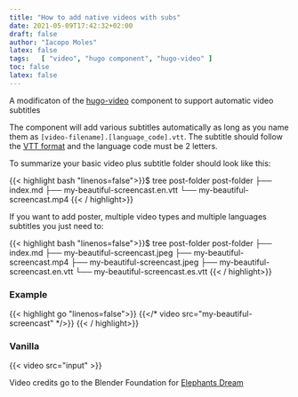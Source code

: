 ```yaml
---
title: "How to add native videos with subs"
date: 2021-05-09T17:42:32+02:00
draft: false
author: "Iacopo Moles"
latex: false
tags:   [ "video", "hugo component", "hugo-video" ]
toc: false
latex: false
---
```


A modificaton of the [hugo-video](https://github.com/martignoni/hugo-video) component to support automatic video subtitles

<!--more-->

The component will add various subtitles automatically as long as you name them as `[video-filename].[language_code].vtt`. The subtitle should follow the [VTT format](https://developer.mozilla.org/en-US/docs/Web/API/WebVTT_API) and the language code must be 2 letters.


To summarize your basic video plus subtitle folder should look like this:

{{< highlight bash "linenos=false">}}$ tree post-folder
post-folder
├── index.md
├── my-beautiful-screencast.en.vtt
└── my-beautiful-screencast.mp4 {{< / highlight>}}

If you want to add poster, multiple video types and multiple languages subtitles you just need to:

{{< highlight bash "linenos=false">}}$ tree post-folder
post-folder
├── index.md
├── my-beautiful-screencast.jpeg
├── my-beautiful-screencast.mp4
├── my-beautiful-screencast.jpeg
├── my-beautiful-screencast.en.vtt
└── my-beautiful-screencast.es.vtt {{< / highlight>}}


### Example

 {{< highlight go "linenos=false">}} {{</*  video src="my-beautiful-screencast"  */>}} {{< / highlight>}}


### Vanilla

{{< video src="input" >}}


Video credits go to the Blender Foundation for [Elephants Dream](https://orange.blender.org/)
